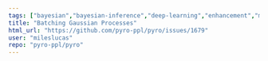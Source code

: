 ```yaml
---
tags: ["bayesian","bayesian-inference","deep-learning","enhancement","machine-learning","probabilistic-modeling","probabilistic-programming","python","pytorch","variational-inference"]
title: "Batching Gaussian Processes"
html_url: "https://github.com/pyro-ppl/pyro/issues/1679"
user: "mileslucas"
repo: "pyro-ppl/pyro"
---
```


